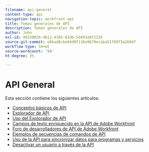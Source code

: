 ```yaml
---
filename: api-general
content-type: api
navigation-topic: workfront-api
title: Temas generales de API
description: Temas generales de API
author: John
exl-id: 4025002b-4b11-4105-81d6-5d493a0f2255
source-git-commit: e6bad8cbe84d0f116e9679ecaba5178973a2604f
workflow-type: tm+mt
source-wordcount: '54'
ht-degree: 3%

---
```



# API General

Esta sección contiene los siguientes artículos:

* [Conceptos básicos de API](../../wf-api/general/api-basics.md)
* [Explorador de API](../../wf-api/general/api-explorer.md)
* [Uso del Explorador de API](../../wf-api/general/using-api-explorer.md)
* [Campos de texto enriquecido en la API de Adobe Workfront](../../wf-api/general/rich-text-field-api.md)
* [Foro de desarrolladores de API de Adobe Workfront](../../wf-api/general/api-developer-forum.md)
* [Ejemplos de secuencias de comandos de API](../../wf-api/general/api-example-scripts.md)
* [Uso de la API para sincronizar datos para programas y servicios](../../wf-api/general/api-sync-data.md)
* [Desactivar un usuario a través de la API](../../wf-api/general/deactivate-user-api.md)
<!--
* [Projects API](../../wf-api/general/projects-api.md)
-->
